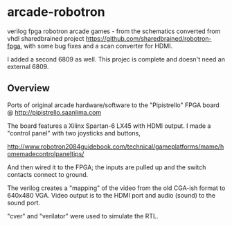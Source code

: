 # arcade-robotron

verilog fpga robotron arcade games - from the schematics
converted from vhdl sharedbrained project https://github.com/sharedbrained/robotron-fpga,
with some bug fixes and a scan converter for HDMI.

I added a second 6809 as well.  This projec is complete and doesn't need an external 6809.

## Overview

Ports of original arcade hardware/software to the "Pipistrello" FPGA board @ http://pipistrello.saanlima.com

The board features a Xilinx Spartan-6 LX45 with HDMI output.  I made a
"control panel" with two joysticks and buttons,

http://www.robotron2084guidebook.com/technical/gameplatforms/mame/homemadecontrolpaneltips/

And then wired it to the FPGA;  the inputs are pulled up and the switch contacts connect to ground.

The verilog creates a "mapping" of the video from the old CGA-ish format
to 640x480 VGA.  Video output is to the HDMI port and audio (sound) to
the sound port.

"cver" and "verilator" were used to simulate the RTL.

